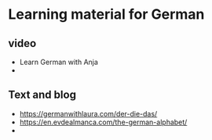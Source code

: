# Learning material for German


## video

* Learn German with Anja
* 

## Text and blog

* https://germanwithlaura.com/der-die-das/
* https://en.evdealmanca.com/the-german-alphabet/
* 

